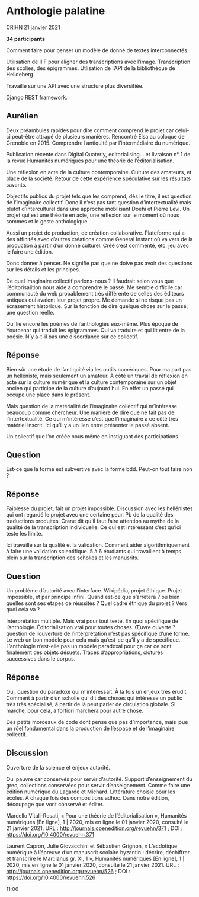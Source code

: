 # Anthologie palatine

CRIHN 21 janvier 2021

**34 participants**

Comment faire pour penser un modèle de donné de textes interconnectés.

Utilisation de IIIF pour aligner des transcriptions avec l’image. Transcription des scolies, des épigrammes. Utlisation de l’API de la bibliothèque de Heildeberg.

Travaille sur une API avec une structure plus diversifiée.

Django REST framework.

## Aurélien

Deux préambules rapides pour dire comment comprend le projet car celui-ci peut-être attrapé de plusieurs manières. Rencontré Elsa au coloque de Grenoble en 2015. Comprendre l’antiquité par l’intermédiaire du numérique. 

Publication récente dans Digital Quaterly, editorialising... et livraison n° 1 de la revue Humanités numériques pour une théorie de l’éditorialisation.

Une réflexion en acte de la culture contemporaine. Culture des amateurs, et place de la société. Retour de cette expérience spéculative sur les résultats savants.

Objectifs publics du projet tels que les comprend, dès le titre, il est question de l’imaginaire collectif. Donc il n’est pas tant question d’intertextualité mais plutôt d’interculturel dans une approche mobilisant Doehi et Pierre Levi. Un projet qui est une théorie en acte, une réflexion sur le moment où nous sommes et le geste anthologique.

Aussi un projet de production, de création collaborative. Plateforme qui a des affinités avec d’autres créations comme General Instant où va vers de la production à partir d’un donné culturel. Créé c’est commenté, etc. jeu avec le faire une édition.

Donc donner à penser. Ne signifie pas que ne doive pas avoir des questions sur les détails et les principes.

De quel imaginaire collectif parlons-nous ? Il faudrait selon vous que l’éditorisalition nous aide à comprendre le passé. Me semble difficile car communauté du web probablement très différente de celles des éditeurs antiques qui avaient leur projet propre. Me demande si ne risque pas un écrasement historique. Sur la fonction de dire quelque chose sur le passé, une question réelle.

Qui lie encore les poèmes de l’anthologies eux-même. Plus époque de Yourcenar qui traduit les épigrammes. Qui va traduire et qui lit entre de la poésie. N’y a-t-il pas une discordance sur ce collectif.

## Réponse

Bien sûr une étude de l’antiquité via les outils numériques. Pour ma part pas un helléniste, mais seulement un amateur. À côté un travail de réflexion en acte sur la culture numérique et la culture contemporaine sur un objet ancien qui participe de la culture d’aujourd’hui. En effet un passé qui occupe une place dans le présent.

Mais question de la matérialité de l’imaginaire collectif qui m’intéresse beaucoup comme chercheur. Une manière de dire que ne fait pas de l’intertextualité. Ce qui m’intéresse c’est que l’imaginaire a ce côté très matériel inscrit. Ici qu’il y a un lien entre présenter le passé absent.

Un collectif que l’on créée nous même en instiguant des participations.

## Question

Est-ce que la forme est subvertive avec la forme bdd. Peut-on tout faire non ?

## Réponse

Faiblesse du projet, fait un projet impossible. Discussion avec les hellénistes qui ont regardé le projet avec une certaine peur. Pb de la qualité des traductions produites. Crane dit qu’il faut faire attention au mythe de la qualité de la transcription individuelle. Ce qui est intéressant c’est qu’ici teste les limite.

Ici travaille sur la qualité et la validation. Comment aider algorithmiquement à faire une validation scientifique. 5 à 6 étudiants qui travaillent à temps plein sur la transcription des scholies et les manusrits.

## Question

Un problème d’autorité avec l’interface. Wikipédia, projet éthique. Projet impossible, et par principe infini. Quand est-ce que s’arrêtera ? ou bien quelles sont ses étapes de réussites ? Quel cadre éthique du projet ? Vers quoi cela va ?

Interprétation multiple. Mais vrai pour tout texte. En quoi spécifique de l’anthologie. Éditorialisation vrai pour toutes choses. Œuvre ouverte ? question de l’ouverture de l’interprétation n’est pas spécifique d’une forme. Le web un bon modèle pour cela mais qu’est-ce qu’il y a de spécifique. L’anthologie n’est-elle pas un modèle paradoxal pour ça car ce sont finalement des objets désuets. Traces d’appropriations, clotures successives dans le corpus.

## Réponse

Oui, question du paradoxe qui m’intéressait. À la fois un enjeux très érudit. Comment à partir d’un scholie qui dit des choses qui intéresse un public très très spécialisé, à partir de là peut parler de circulation globale. Si marche, pour cela, a fortiori marchera pour autre chose.

Des petits morceaux de code dont pense que pas d’importance, mais joue un rôel fondamental dans la production de l’espace et de l’imaginaire collectif.

## Discussion

Ouverture de la science et enjeux autorité.

Oui pauvre car conservés pour servir d’autorité. Support d’enseignement du grec, collections conservées pour servir d’enseignement. Comme faire une édition numérique du Lagarde et Michard. Littérature choisie pour les écoles. À chaque fois des compositions adhoc. Dans notre édition, découpage que vont conservé et éditer.

Marcello Vitali-Rosati, « Pour une théorie de l’éditorialisation », Humanités numériques [En ligne], 1 | 2020, mis en ligne le 01 janvier 2020, consulté le 21 janvier 2021. URL : http://journals.openedition.org/revuehn/371 ; DOI : https://doi.org/10.4000/revuehn.371

Laurent Capron, Julie Giovacchini et Sébastien Grignon, « L’ecdotique numérique à l’épreuve d’un manuscrit scolaire byzantin : décrire, déchiffrer et transcrire le Marcianus gr. XI, 1 », Humanités numériques [En ligne], 1 | 2020, mis en ligne le 01 janvier 2020, consulté le 21 janvier 2021. URL : http://journals.openedition.org/revuehn/526 ; DOI : https://doi.org/10.4000/revuehn.526

11:06